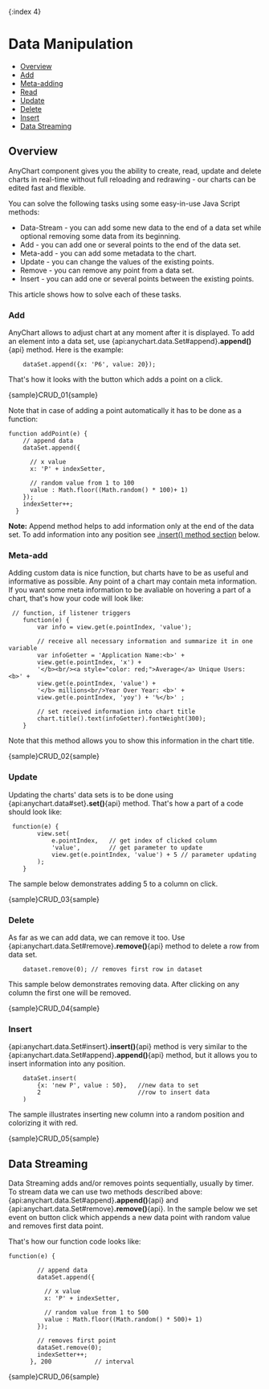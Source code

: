 {:index 4}
# Data Manipulation

* [Overview](#overview)
 * [Add](#add)
 * [Meta-adding](#Meta-add)
 * [Read](#read)
 * [Update](#update)
 * [Delete](#delete)
 * [Insert](#insert)
* [Data Streaming](#data_streaming)

## Overview

AnyChart component gives you the ability to create, read, update and delete charts in real-time without full reloading and redrawing - our charts can be edited fast and flexible.
  
  
You can solve the following tasks using some easy-in-use Java Script methods:
  
  
 * Data-Stream - you can add some new data to the end of a data set while optional removing some data from its beginning. 
 * Add - you can add one or several points to the end of the data set.
 * Meta-add - you can add some metadata to the chart.
 * Update - you can change the values of the existing points.
 * Remove - you can remove any point from a data set.
 * Insert - you can add one or several points between the existing points.
  
  
This article shows how to solve each of these tasks.

### Add

AnyChart allows to adjust chart at any moment after it is displayed. To add an element into a data set, use {api:anychart.data.Set#append}**.append()**{api} method. 
Here is the example:

```
    dataSet.append({x: 'P6', value: 20});
```

That's how it looks with the button which adds a point on a click.

{sample}CRUD\_01{sample}

Note that in case of adding a point automatically it has to be done as a function:

```
function addPoint(e) {
    // append data
    dataSet.append({

      // x value
      x: 'P' + indexSetter,

      // random value from 1 to 100
      value : Math.floor((Math.random() * 100)+ 1)
    });
    indexSetter++;
  }
```

**Note:**
Append method helps to add information only at the end of the data set. To add information into any position see
 [.insert() method section](#insert) below.

### Meta-add
Adding custom data is nice function, but charts have to be as useful and informative as possible. Any point of a chart may contain meta information. If you want some meta information to be avaliable on hovering a part of a chart, that's how your code will look like: 

```
 // function, if listener triggers
    function(e) {
        var info = view.get(e.pointIndex, 'value');

        // receive all necessary information and summarize it in one variable
        var infoGetter = 'Application Name:<b>' +
        view.get(e.pointIndex, 'x') +
        '</b><br/><a style="color: red;">Average</a> Unique Users: <b>' +
        view.get(e.pointIndex, 'value') +
        '</b> millions<br/>Year Over Year: <b>' +
        view.get(e.pointIndex, 'yoy') + '%</b>' ;

        // set received information into chart title
        chart.title().text(infoGetter).fontWeight(300);
    }
```

Note that this method allows you to show this information in the chart title.

{sample}CRUD\_02{sample}

### Update

Updating the charts' data sets is to be done using {api:anychart.data#set}**.set()**{api} method.  That's how a part of a code should look like:
```
 function(e) {
        view.set(
            e.pointIndex,   // get index of clicked column
            'value',        // get parameter to update
            view.get(e.pointIndex, 'value') + 5 // parameter updating
        );
    }
```
The sample below demonstrates adding 5 to a column on click.

{sample}CRUD\_03{sample}

### Delete

As far as we can add data, we can remove it too. Use {api:anychart.data.Set#remove}**.remove()**{api} method to delete a row from data set.

```
    dataset.remove(0); // removes first row in dataset
```

This sample below demonstrates removing data. After clicking on any column the first one will be removed. 

{sample}CRUD\_04{sample}

### Insert

{api:anychart.data.Set#insert}**.insert()**{api} method is very similar to the {api:anychart.data.Set#append}**.append()**{api} method, but it allows you to insert information into any position.

```
    dataSet.insert(
        {x: 'new P', value : 50},   //new data to set
        2                           //row to insert data
    )
```

The sample illustrates inserting new column into a random position and colorizing it with red.

{sample}CRUD\_05{sample}

## Data Streaming

Data Streaming adds and/or removes points sequentially, usually by timer. To stream data we can use two methods described above: {api:anychart.data.Set#append}**.append()**{api} and {api:anychart.data.Set#remove}**.remove()**{api}. In the sample below we set event on button click which appends a new data point with random value and removes first data point.

That's how our function code looks like:

```
function(e) {

        // append data
        dataSet.append({

          // x value
          x: 'P' + indexSetter,

          // random value from 1 to 500
          value : Math.floor((Math.random() * 500)+ 1)
        });

        // removes first point
        dataSet.remove(0);
        indexSetter++;
      }, 200            // interval 
```

{sample}CRUD\_06{sample}
 
